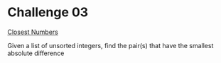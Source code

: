 Challenge 03
============

[Closest Numbers](http://www3.nd.edu/~pbui/teaching/cse.30331.fa16/challenge03.html)

Given a list of unsorted integers, find the pair(s) that have the smallest absolute difference

